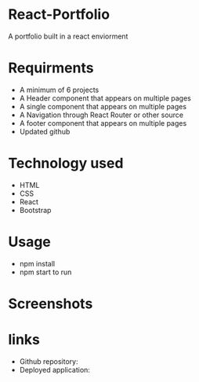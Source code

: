 # React-Portfolio
A portfolio built in a react enviorment 

# Requirments 

  * A minimum of 6 projects
  * A Header component that appears on multiple pages 
  * A single component that appears on multiple pages 
  * A Navigation through React Router or other source 
  * A footer component that appears on multiple pages 
  * Updated github 

# Technology used 
  
  * HTML 
  * CSS 
  * React 
  * Bootstrap 
  
# Usage 

  * npm install 
  * npm start to run 
  
# Screenshots 



# links 
  
  * Github repository: 
  * Deployed application:
